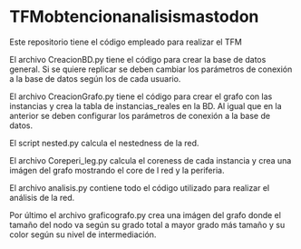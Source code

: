 # TFMobtencionanalisismastodon
Este repositorio tiene el código empleado para realizar el TFM

El archivo CreacionBD.py tiene el código para crear la base de datos general. Si se quiere replicar se deben cambiar los parámetros de conexión a la base de datos según los de cada usuario.

El archivo CreacionGrafo.py tiene el código para crear el grafo con las instancias y crea la tabla de instancias_reales en la BD. Al igual que en la anterior se deben configurar los parámetros de conexión a la base de datos.

El script nested.py calcula el nestedness de la red.

El archivo Coreperi_leg.py calcula el coreness de cada instancia y crea una imágen del grafo mostrando el core de l red y la periferia.

El archivo analisis.py contiene todo el código utilizado para realizar el análisis de la red.

Por último el archivo graficografo.py crea una imágen del grafo donde el tamaño del nodo va según su grado total a mayor grado más tamaño y su color según su nivel de intermediación.
